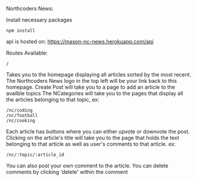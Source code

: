 Northcoders News:

Install necessary packages

```
npm install
```

api is hosted on: https://mason-nc-news.herokuapp.com/api


Routes Available:
```
/
```
Takes you to the homepage displaying all articles sorted by the most recent. 
The Northcoders News logo in the top left will be your link back to this homepage.
Create Post will take you to a page to add an article to the availble topics
The NCategories will take you to the pages that display all the articles belonging to that topic, ex:
```
/nc/coding
/nc/football
/nc/cooking
```

Each article has buttons where you can either upvote or downvote the post.
Clicking on the article's title will take you to the page that holds the text belonging to that article as well as user's comments to that article. ex:
```
/nc/:topic/:article_id
```
You can also post your own comment to the article. 
You can delete comments by clicking 'delete' within the comment